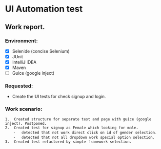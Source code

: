 # UI Automation test 

## Work report.

### Environment:
* [x] Selenide (concise Selenium)
* [x] JUnit
* [x] IntelliJ IDEA
* [x] Maven
* [ ] Guice (google inject)

### Requested:
* Create the UI tests for check signup and login.

### Work scenario:
	1.	Created structure for separate test and page with guice (google inject). Postponed.
	2.	Created test for signup as Female which looking for male.
		⁃	detected that not work direct click on id of gender selection.
		⁃	detected that not all dropdown work special option selection.
	3.	Created test refactored by simple framework selection.
